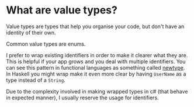 # What are value types?

Value types are types that help you organise your code, but don't have an identity of their own.

Common value types are enums.

I prefer to wrap existing identifiers in order to make it clearer what they are. This is helpful if your app grows and 
you deal with multiple identifiers. You can see this pattern in functional languages as something called [newtype](https://wiki.haskell.org/Newtype). 
In Haskell you might wrap make it even more clear by having `UserName` as a type instead of a `String`.

Due to the complexity involved in making wrapped types in c# (that behave in expected manner), I usually reserve the usage for identifiers.
